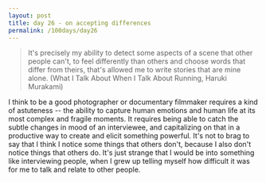 ```yaml
---
layout: post
title: day 26 - on accepting differences
permalink: /100days/day26
---
```


> It's precisely my ability to detect some aspects of a scene that other people can't, to feel differently than others and choose words that differ from theirs, that's allowed me to write stories that are mine alone. (What I Talk About When I Talk About Running, Haruki Murakami)

I think to be a good photographer or documentary filmmaker requires a kind of astuteness -- the ability to capture human emotions and human life at its most complex and fragile moments. It requires being able to catch the subtle changes in mood of an interviewee, and capitalizing on that in a productive way to create and elicit something powerful. It's not to brag to say that I think I notice some things that others don't, because I also don't notice things that others do. It's just strange that I would be into something like interviewing people, when I grew up telling myself how difficult it was for me to talk and relate to other people. 

